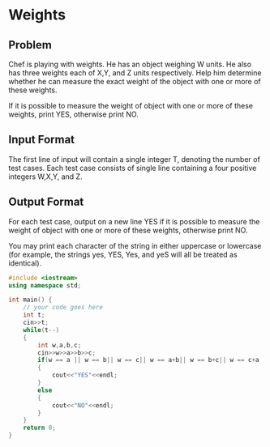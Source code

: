 # Weights
## Problem
Chef is playing with weights. He has an object weighing W units. He also has three weights each of X,Y, and Z units respectively. Help him determine whether he can measure the exact weight of the object with one or more of these weights.

If it is possible to measure the weight of object with one or more of these weights, print YES, otherwise print NO.

## Input Format
The first line of input will contain a single integer T, denoting the number of test cases.
Each test case consists of single line containing a four positive integers W,X,Y, and Z.
## Output Format
For each test case, output on a new line YES if it is possible to measure the weight of object with one or more of these weights, otherwise print NO.

You may print each character of the string in either uppercase or lowercase (for example, the strings yes, YES, Yes, and yeS will all be treated as identical).

```cpp
#include <iostream>
using namespace std;

int main() {
	// your code goes here
	int t;
	cin>>t;
	while(t--)
	{
	    int w,a,b,c;
	    cin>>w>>a>>b>>c;
	    if(w == a || w == b|| w == c|| w == a+b|| w == b+c|| w == c+a || w == a+b+c)
	    {
	        cout<<"YES"<<endl;
	    }
	    else
	    {
	        cout<<"NO"<<endl;
	    }
	}
	return 0;
}
```